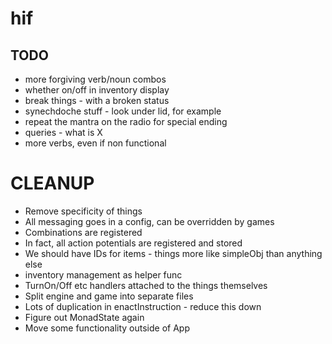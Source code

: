 # hif

## TODO
- more forgiving verb/noun combos
- whether on/off in inventory display
- break things - with a broken status
- synechdoche stuff - look under lid, for example
- repeat the mantra on the radio for special ending
- queries - what is X
- more verbs, even if non functional


CLEANUP
=======
- Remove specificity of things
- All messaging goes in a config, can be overridden by games
- Combinations are registered
- In fact, all action potentials are registered and stored
- We should have IDs for items - things more like simpleObj than anything else
- inventory management as helper func
- TurnOn/Off etc handlers attached to the things themselves
- Split engine and game into separate files
- Lots of duplication in enactInstruction - reduce this down
- Figure out MonadState again
- Move some functionality outside of App
